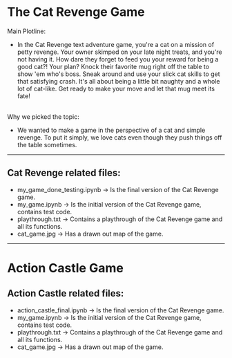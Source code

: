 # The Cat Revenge Game

Main Plotline:
* In the Cat Revenge text adventure game, you're a cat on a mission of petty revenge.
Your owner skimped on your late night treats, and you're not having it. How dare they
forget to feed you your reward for being a good cat?! Your plan? Knock their favorite
mug right off the table to show 'em who's boss. Sneak around and use your slick cat
skills to get that satisfying crash. It's all about being a little bit naughty and a
whole lot of cat-like. Get ready to make your move and let that mug meet its fate!

<br> Why we picked the topic:
* We wanted to make a game in the perspective of a cat and simple revenge.
To put it simply, we love cats even though they push things off the table sometimes.

***
## Cat Revenge related files:
- my_game_done_testing.ipynb ->  Is the final version of the Cat Revenge game.
- my_game.ipynb -> Is the initial version of the Cat Revenge game, contains test code.
- playthrough.txt -> Contains a playthrough of the Cat Revenge game and all its functions.
- cat_game.jpg -> Has a drawn out map of the game.

***
# Action Castle Game

## Action Castle related files:
- action_castle_final.ipynb ->  Is the final version of the Cat Revenge game.
- my_game.ipynb -> Is the initial version of the Cat Revenge game, contains test code.
- playthrough.txt -> Contains a playthrough of the Cat Revenge game and all its functions.
- cat_game.jpg -> Has a drawn out map of the game.
